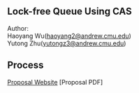 ## Lock-free Queue Using CAS
Author:  
Haoyang Wu(haoyang2@andrew.cmu.edu)  
Yutong Zhu(yutongz3@andrew.cmu.edu)

## Process
[Proposal Website](https://wuhaoyang-why.github.io/15618-Lock-Free-Queue/proposal)
[Proposal PDF]
